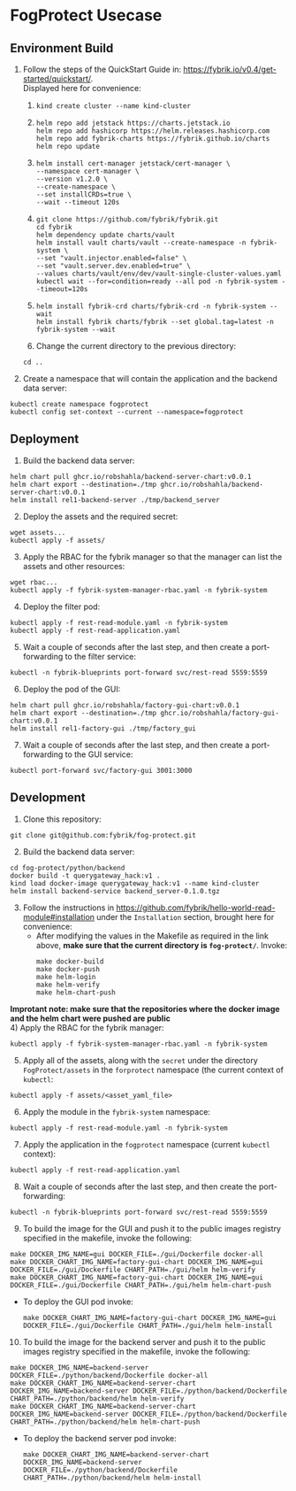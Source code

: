 # FogProtect Usecase
## Environment Build
1) Follow the steps of the QuickStart Guide in: https://fybrik.io/v0.4/get-started/quickstart/.  
Displayed here for convenience:  
   1) ```
      kind create cluster --name kind-cluster
   2) ```
      helm repo add jetstack https://charts.jetstack.io 
      helm repo add hashicorp https://helm.releases.hashicorp.com 
      helm repo add fybrik-charts https://fybrik.github.io/charts 
      helm repo update
   3) ```
      helm install cert-manager jetstack/cert-manager \
      --namespace cert-manager \
      --version v1.2.0 \
      --create-namespace \
      --set installCRDs=true \
      --wait --timeout 120s
   4) ```
      git clone https://github.com/fybrik/fybrik.git
      cd fybrik
      helm dependency update charts/vault
      helm install vault charts/vault --create-namespace -n fybrik-system \
      --set "vault.injector.enabled=false" \
      --set "vault.server.dev.enabled=true" \
      --values charts/vault/env/dev/vault-single-cluster-values.yaml
      kubectl wait --for=condition=ready --all pod -n fybrik-system --timeout=120s
   5) ```
      helm install fybrik-crd charts/fybrik-crd -n fybrik-system --wait
      helm install fybrik charts/fybrik --set global.tag=latest -n fybrik-system --wait
   6) Change the current directory to the previous directory:
   ```shell
   cd ..
   ```
2) Create a namespace that will contain the application and the backend data server:  
```shell
kubectl create namespace fogprotect
kubectl config set-context --current --namespace=fogprotect
```

## Deployment
1) Build the backend data server:
```shell
helm chart pull ghcr.io/robshahla/backend-server-chart:v0.0.1
helm chart export --destination=./tmp ghcr.io/robshahla/backend-server-chart:v0.0.1
helm install rel1-backend-server ./tmp/backend_server
```

2) Deploy the assets and the required secret:
```shell
wget assets...
kubectl apply -f assets/
```

3) Apply the RBAC for the fybrik manager so that the manager can list the assets and other resources:  
```shell
wget rbac...
kubectl apply -f fybrik-system-manager-rbac.yaml -n fybrik-system
```

4) Deploy the filter pod:
```shell
kubectl apply -f rest-read-module.yaml -n fybrik-system
kubectl apply -f rest-read-application.yaml
```

5) Wait a couple of seconds after the last step, and then create a port-forwarding to the filter service:  
```shell
kubectl -n fybrik-blueprints port-forward svc/rest-read 5559:5559
```

6) Deploy the pod of the GUI:
```shell
helm chart pull ghcr.io/robshahla/factory-gui-chart:v0.0.1
helm chart export --destination=./tmp ghcr.io/robshahla/factory-gui-chart:v0.0.1
helm install rel1-factory-gui ./tmp/factory_gui
```

7) Wait a couple of seconds after the last step, and then create a port-forwarding to the GUI service:
```shell
kubectl port-forward svc/factory-gui 3001:3000
```  

## Development
1) Clone this repository:  
```shell
git clone git@github.com:fybrik/fog-protect.git
```
2) Build the backend data server:  
```shell
cd fog-protect/python/backend
docker build -t querygateway_hack:v1 .
kind load docker-image querygateway_hack:v1 --name kind-cluster
helm install backend-service backend_server-0.1.0.tgz
```
3) Follow the instructions in https://github.com/fybrik/hello-world-read-module#installation 
under the `Installation` section, brought here for convenience:  
   -  After modifying the values in the Makefile as required in the link above, 
      **make sure that the current directory is `fog-protect/`**. Invoke:  
      ```shell
      make docker-build
      make docker-push
      make helm-login
      make helm-verify
      make helm-chart-push
      ```
**Improtant note: make sure that the repositories where the docker image and the helm chart were pushed 
   are public**  
4) Apply the RBAC for the fybrik manager:  
```shell
kubectl apply -f fybrik-system-manager-rbac.yaml -n fybrik-system
```
5) Apply all of the assets, along with the `secret` under the directory `FogProtect/assets` in the 
`forprotect` namespace (the current context of `kubectl`:  
```shell
kubectl apply -f assets/<asset_yaml_file>
```
6) Apply the module in the `fybrik-system` namespace:  
```shell 
kubectl apply -f rest-read-module.yaml -n fybrik-system
```
7) Apply the application in the `fogprotect` namespace (current `kubectl` context):
```shell
kubectl apply -f rest-read-application.yaml
```
8) Wait a couple of seconds after the last step, and then create the port-forwarding:  
```shell
kubectl -n fybrik-blueprints port-forward svc/rest-read 5559:5559
```
9) To build the image for the GUI and push it to the public images registry specified in the makefile, invoke the 
following:
```shell
make DOCKER_IMG_NAME=gui DOCKER_FILE=./gui/Dockerfile docker-all
make DOCKER_CHART_IMG_NAME=factory-gui-chart DOCKER_IMG_NAME=gui DOCKER_FILE=./gui/Dockerfile CHART_PATH=./gui/helm helm-verify
make DOCKER_CHART_IMG_NAME=factory-gui-chart DOCKER_IMG_NAME=gui DOCKER_FILE=./gui/Dockerfile CHART_PATH=./gui/helm helm-chart-push
```
- To deploy the GUI pod invoke:
    ```shell
    make DOCKER_CHART_IMG_NAME=factory-gui-chart DOCKER_IMG_NAME=gui DOCKER_FILE=./gui/Dockerfile CHART_PATH=./gui/helm helm-install
    ```
10) To build the image for the backend server and push it to the public images registry specified in the makefile, invoke the 
following:
```shell
make DOCKER_IMG_NAME=backend-server DOCKER_FILE=./python/backend/Dockerfile docker-all
make DOCKER_CHART_IMG_NAME=backend-server-chart DOCKER_IMG_NAME=backend-server DOCKER_FILE=./python/backend/Dockerfile CHART_PATH=./python/backend/helm helm-verify
make DOCKER_CHART_IMG_NAME=backend-server-chart DOCKER_IMG_NAME=backend-server DOCKER_FILE=./python/backend/Dockerfile CHART_PATH=./python/backend/helm helm-chart-push
```
- To deploy the backend server pod invoke:
  ```shell
  make DOCKER_CHART_IMG_NAME=backend-server-chart DOCKER_IMG_NAME=backend-server DOCKER_FILE=./python/backend/Dockerfile CHART_PATH=./python/backend/helm helm-install
  ```